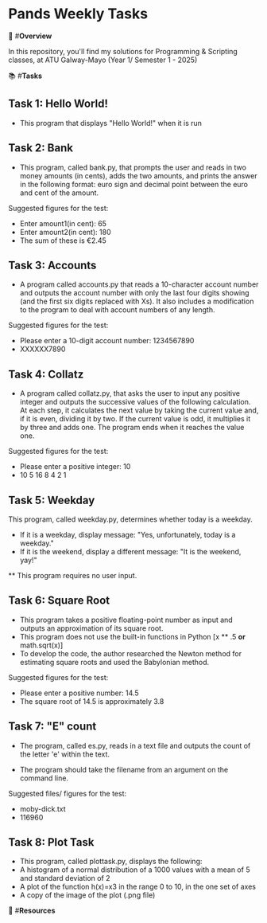 # Pands Weekly Tasks

 🌇 #**Overview**

In this repository, you'll find my solutions for Programming & Scripting classes, at ATU Galway-Mayo (Year 1/ Semester 1 - 2025)

 📚 #**Tasks**

## Task 1: Hello World! 
 - This program that displays "Hello World!" when it is run

## Task 2: Bank
 - This program, called bank.py, that prompts the user and reads in two money amounts (in cents), adds the two amounts, and prints the answer in the following format: euro sign and decimal point between the euro and cent of the amount.
   
Suggested figures for the test: 
  - Enter amount1(in cent): 65
  - Enter amount2(in cent): 180
  - The sum of these is €2.45

## Task 3: Accounts
 - A program called accounts.py that reads a 10-character account number and outputs the account number with only the last four digits showing (and the first six digits replaced with Xs). It also includes a modification to the program to deal with account numbers of any length.

Suggested figures for the test: 
- Please enter a 10-digit account number: 1234567890
- XXXXXX7890

## Task 4: Collatz
 - A program called collatz.py, that asks the user to input any positive integer and outputs the successive values of the following calculation. At each step, it calculates the next value by taking the current value and, if it is even, dividing it by two. If the current value is odd, it multiplies it by three and adds one. The program ends when it reaches the value one.

Suggested figures for the test:
- Please enter a positive integer: 10
- 10 5 16 8 4 2 1

## Task 5: Weekday
This program, called weekday.py, determines whether today is a weekday.
- If it is a weekday, display message: "Yes, unfortunately, today is a weekday."
- If it is the weekend, display a different message: "It is the weekend, yay!"

** This program requires no user input.

## Task 6: Square Root
 - This program takes a positive floating-point number as input and outputs an approximation of its square root.
 - This program does not use the built-in functions in Python [x ** .5 **or** math.sqrt(x)]
 - To develop the code, the author researched the Newton method for estimating square roots and used the Babylonian method.

Suggested figures for the test:
- Please enter a positive number: 14.5
- The square root of 14.5 is approximately 3.8

## Task 7: "E" count
- The program, called es.py, reads in a text file and outputs the count of the letter 'e' within the text.
* The program should take the filename from an argument on the command line.

Suggested files/ figures for the test:
 - moby-dick.txt
 - 116960

## Task 8: Plot Task
 - This program, called plottask.py, displays the following:
 - A histogram of a normal distribution of a 1000 values with a mean of 5 and standard deviation of 2
 - A plot of the function  h(x)=x3 in the range 0 to 10, in the one set of axes
 - A copy of the image of the plot (.png file)

 📝 #**Resources** 


